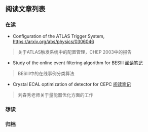 ## 阅读文章列表

### 在读

* Configuration of the ATLAS Trigger System, https://arxiv.org/abs/physics/0306046
> 关于ATLAS触发系统中的配置管理，CHEP 2003中的报告

* Study of the online event filtering algorithm for BESIII [阅读笔记](beseventfilter.html)
> BESIII中的在线事例分类算法

* Crystal ECAL optimization of detector for CEPC [阅读笔记](liucxecal202003.html)
> 刘春秀老师关于量能器优化方面的工作

### 想读

### 归档
